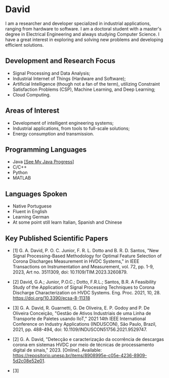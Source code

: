 # David

I am a researcher and developer specialized in industrial applications, ranging from hardware to software. I am a doctoral student with a master's degree in Electrical Engineering and always studying Computer Science. I have a great interest in exploring and solving new problems and developing efficient solutions.


## Development and Research Focus

- Signal Processing and Data Analysis;
- Industrial Internet of Things (Hardware and Software);
- Artificial Intelligence (though not a fan of the term), utilizing Constraint Satisfaction Problems (CSP), Machine Learning, and Deep Learning;
- Cloud Computing.
## Areas of Interest

- Development of intelligent engineering systems;
- Industrial applications, from tools to full-scale solutions;
- Energy consumption and transmission.
## Programming Languages

- Java [[See My Java Progress]](https://github.com/gadavidd/myJavaStudy)
- C/C++
- Python
- MATLAB
## Languages Spoken

- Native Portuguese
- Fluent in English
- Learning German
- At some point still learn Italian, Spanish and Chinese
## Key Published Scientific Papers

- [1] G. A. David, P. O. C. Junior, F. R. L. Dotto and B. R. D. Santos, "New Signal Processing-Based Methodology for Optimal Feature Selection of Corona Discharges Measurement in HVDC Systems," in IEEE Transactions on Instrumentation and Measurement, vol. 72, pp. 1-9, 2023, Art no. 3511309, doi: 10.1109/TIM.2023.3260879.

- [2] David, G.A.; Junior, P.O.C.; Dotto, F.R.L.; Santos, B.R. A Feasibility Study of the Application of Signal Processing Techniques to Corona Discharge Characterization on HVDC Systems. Eng. Proc. 2021, 10, 28. https://doi.org/10.3390/ecsa-8-11318

- [3] G. A. David, R. Guarnetti, G. De Oliveira, E. P. Godoy and P. De Oliveira Conceição, "Gestão de Ativos Industriais de uma Linha de Transporte de Paletes usando IIoT," 2021 14th IEEE International Conference on Industry Applications (INDUSCON), São Paulo, Brazil, 2021, pp. 488-494, doi: 10.1109/INDUSCON51756.2021.9529747.

- [2] G. A. David, "Detecção e caracterização da ocorrência de descargas corona em sistemas HVDC por meio de técnicas de processamento digital de sinais," 2023. [Online]. Available: https://repositorio.unesp.br/items/8908995e-c05e-4236-8909-5d2c08e52e01.

- [3]
